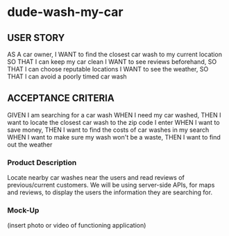 # dude-wash-my-car

## USER STORY
AS A car owner, I WANT to find the closest car wash to my current location
SO THAT I can keep my car clean
I WANT to see reviews beforehand, SO THAT I can choose reputable locations
I WANT to see the weather, SO THAT I can avoid a poorly timed car wash


## ACCEPTANCE CRITERIA 
GIVEN I am searching for a car wash
WHEN I need my car washed,
THEN I want to locate the closest car wash to the zip code I enter
WHEN I want to save money,
THEN I want to find the costs of car washes in my search
WHEN I want to make sure my wash won't be a waste, 
THEN I want to find out the weather 


### Product Description
Locate nearby car washes near the users and read reviews of previous/current customers. We will be using server-side APIs, for maps and reviews, to display the users the information they 
are searching for. 

### Mock-Up
(insert photo or video of functioning application)